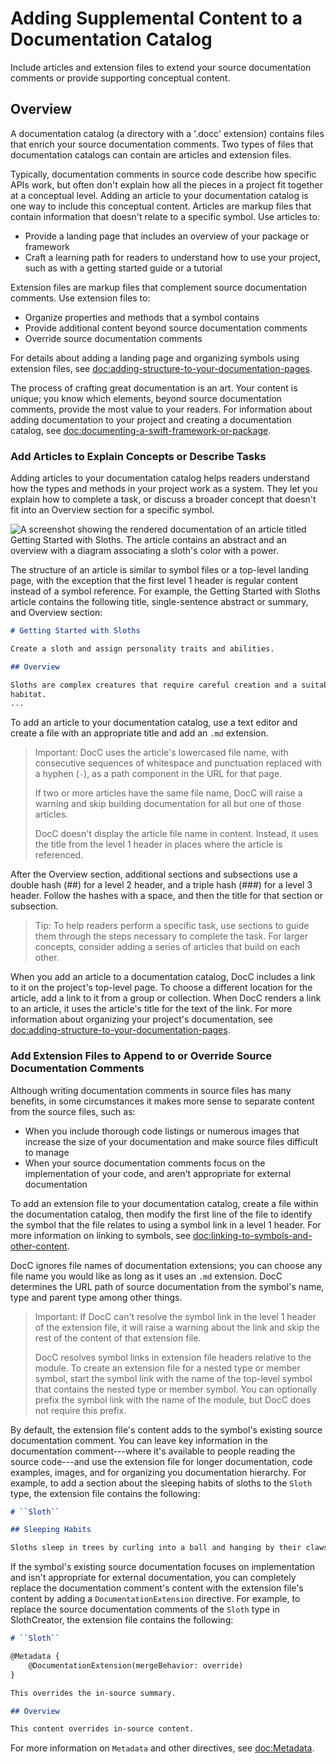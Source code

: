 # Adding Supplemental Content to a Documentation Catalog

Include articles and extension files to extend your source documentation comments or provide supporting conceptual content.

## Overview

A documentation catalog (a directory with a '.docc' extension) contains files that enrich your source documentation
comments. Two types of files that documentation catalogs can contain are
articles and extension files.

Typically, documentation comments in source code describe how specific APIs
work, but often don't explain how all the pieces in a project fit together at a
conceptual level. Adding an article to your documentation catalog is one way to
include this conceptual content. Articles are markup files that contain
information that doesn't relate to a specific symbol. Use articles to:

* Provide a landing page that includes an overview of your package or framework
* Craft a learning path for readers to understand how to use your project, such
  as with a getting started guide or a tutorial
  
Extension files are markup files that complement source documentation
 comments. Use extension files to:

* Organize properties and methods that a symbol contains
* Provide additional content beyond source documentation comments
* Override source documentation comments

For details about adding a landing page and organizing symbols using extension
files, see
<doc:adding-structure-to-your-documentation-pages>.

The process of crafting great documentation is an art. Your
content is unique; you know which elements, beyond source
documentation comments, provide the most value to your readers. For 
information about adding documentation to your project and creating a
documentation catalog, see
<doc:documenting-a-swift-framework-or-package>.

### Add Articles to Explain Concepts or Describe Tasks

Adding articles to your documentation catalog helps readers understand how
the types and methods in your project work as a system. They let you
explain how to complete a task, or discuss a broader concept that doesn't fit
into an Overview section for a specific symbol.

![A screenshot showing the rendered documentation of an article titled Getting Started with Sloths. The article contains an abstract and an overview with a diagram associating a sloth's color with a power.](5_article)

The structure of an article is similar to symbol files or a top-level landing
page, with the exception that the first level 1 header is regular content instead
of a symbol reference. For example, the Getting Started with Sloths article
contains the following title, single-sentence abstract or summary, and Overview section:

```markdown
# Getting Started with Sloths

Create a sloth and assign personality traits and abilities.

## Overview

Sloths are complex creatures that require careful creation and a suitable
habitat.
...
```

To add an article to your documentation catalog, use a text editor and create a
file with an appropriate title and add an `.md` extension.

> Important:
> DocC uses the article's lowercased file name, with consecutive
> sequences of whitespace and punctuation replaced with a hyphen (`-`), as a
> path component in the URL for that page.
>
> If two or more articles have the same file name, DocC will raise a warning
> and skip building documentation for all but one of those articles.
>
> DocC doesn't display the article file name in content. Instead, it uses the
> title from the level 1 header in places where the article is referenced.

After the Overview section, additional sections and subsections use a double
hash (##) for a level 2 header, and a triple hash (###) for a level 3 header.
Follow the hashes with a space, and then the title for that section or
subsection.

> Tip: To help readers perform a specific task, use sections to guide them
  through the steps necessary to complete the task. For larger concepts, consider
  adding a series of articles that build on each other.

When you add an article to a documentation catalog, DocC includes a link to it
on the project's top-level page. To choose a different location for the
article, add a link to it from a group or collection. When DocC renders a link to
 an article, it uses the article's title for the text of the link. For more information
about organizing your project's documentation, see
<doc:adding-structure-to-your-documentation-pages>. 
 
### Add Extension Files to Append to or Override Source Documentation Comments

Although writing documentation comments in source files has many benefits, in some circumstances it makes more sense to separate content from the source files, such as:

* When you include thorough code listings or numerous images that increase the
  size of your documentation and make source files difficult to manage
* When your source documentation comments focus on the implementation of your
  code, and aren't appropriate for external documentation

To add an extension file to your documentation catalog, create a file within the
documentation catalog, then modify the first line of the file to identify the
symbol that the file relates to using a symbol link in a level 1 header. For
more information on linking to symbols, see
<doc:linking-to-symbols-and-other-content>.

DocC ignores file names of documentation extensions; you can choose any file
name you would like as long as it uses an `.md` extension. DocC determines the
URL path of source documentation from the symbol's name, type and parent type
among other things.

> Important: If DocC can't resolve the symbol link in the level 1 header of the
> extension file, it will raise a warning about the link and skip the rest of
> the content of that extension file.
>
> DocC resolves symbol links in extension file headers relative to the module.
> To create an extension file for a nested type or member symbol, start the
> symbol link with the name of the top-level symbol that contains the nested
> type or member symbol. You can optionally prefix the symbol link with the
> name of the module, but DocC does not require this prefix.

By default, the extension file's content adds to the symbol's existing source documentation comment. 
You can leave key information in the documentation comment---where it's available to people reading the source code---and use the extension file for longer documentation, code examples, images, and for organizing you documentation hierarchy. 
For example, to add a section about the sleeping habits of sloths to the `Sloth` type, the extension file contains the following:

```markdown
# ``Sloth``

## Sleeping Habits

Sloths sleep in trees by curling into a ball and hanging by their claws.
```

If the symbol's existing source documentation focuses on implementation and isn't appropriate for external documentation, you can completely replace the documentation comment's content with the extension file's content by adding a ``DocumentationExtension`` directive. 
For example, to replace the source documentation comments of the `Sloth` type in SlothCreator, the extension file contains the following:

```markdown
# ``Sloth``

@Metadata {
    @DocumentationExtension(mergeBehavior: override)
}

This overrides the in-source summary.

## Overview

This content overrides in-source content.
```

For more information on `Metadata` and other directives, see
<doc:Metadata>.

<!-- Copyright (c) 2021-2024 Apple Inc and the Swift Project authors. All Rights Reserved. -->
